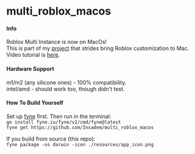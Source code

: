 # multi_roblox_macos

#### Info
Roblox Multi Instance is now on MacOs! \
This is part of my [project](https://github.com/users/Insadem/projects/2) that strides bring Roblox customization to Mac. \
Video tutorial is [here](https://www.youtube.com/watch?v=2M1Gk0WrM2w).

#### Hardware Support
m1/m2 (any silicone ones) - 100% compatibility. \
intel/amd - should work too, though didn't test.

#### How To Build Yourself
Set up [fyne](https://docs.fyne.io/started/) first. 
Then run in the terminal: \
`go install fyne.io/fyne/v2/cmd/fyne@latest` \
`fyne get https://github.com/Insadem/multi_roblox_macos`

If you build from source (this repo): \
`fyne package -os darwin -icon ./resources/app_icon.png`